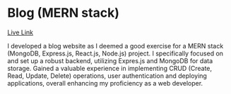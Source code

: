 # Blog (MERN stack)

[Live Link](https://blog-mern-sable.vercel.app/)

I developed a blog website as I deemed a good exercise for a MERN stack (MongoDB, Express.js, React.js, Node.js) project. I specifically focused on and set up a robust backend, utilizing Expres.js and MongoDB for data storage. Gained a valuable experience in implementing CRUD (Create, Read, Update, Delete) operations, user authentication and deploying applications, overall enhancing my proficiency as a web developer.
